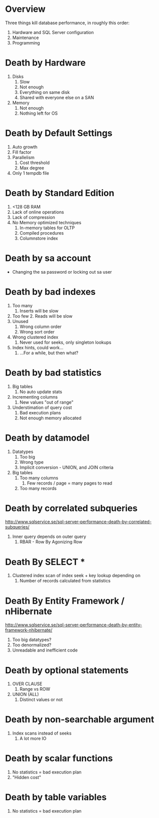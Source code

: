 # Overview
Three things kill database performance, in roughly this order:
1. Hardware and SQL Server configuration
2. Maintenance
3. Programming

# Death by Hardware
1. Disks
    1. Slow
    2. Not enough
    3. Everything on same disk
    4. Shared with everyone else on a SAN
2. Memory
    1. Not enough
    2. Nothing left for OS

# Death by Default Settings
1. Auto growth
2. Fill factor
3. Parallelism
    1. Cost threshold
    2. Max degree
4. Only 1 tempdb file

# Death by Standard Edition
1. <128 GB RAM
2. Lack of online operations
3. Lack of compression
4. No Memory optimized techniques
    1. In-memory tables for OLTP
    2. Compiled procedures
    3. Columnstore index

# Death by sa account
* Changing the sa password or locking out sa user

# Death by bad indexes
1. Too many
    1. Inserts will be slow
2. Too few
    2. Reads will be slow
3. Unused
    1. Wrong column order
    2. Wrong sort order
4. Wrong clustered index
    1. Never used for seeks, only singleton lookups
5. Index hints, could work...
    1. ...For a while, but then what?

# Death by bad statistics
1. Big tables
    1. No auto update stats
2. Incrementing columns
    1. New values "out of range"
3. Understimation of query cost
    1. Bad execution plans
    2. Not enough memory allocated

# Death by datamodel
1. Datatypes
    1. Too big
    2. Wrong type
    3. Implicit conversion - UNION, and JOIN criteria
2. Big tables
    1. Too many columns
        1. Few records / page = many pages to read
    2. Too many records

# Death by correlated subqueries
http://www.sqlservice.se/sql-server-performance-death-by-correlated-subqueries/
1. Inner query depends on outer query
    1. RBAR - Row By Agonizing Row

# Death By SELECT *
1. Clustered index scan of index seek + key lookup depending on
    1. Number of records calculated from statistics

# Death By Entity Framework / nHibernate
http://www.sqlservice.se/sql-server-performance-death-by-entity-framework-nhibernate/
1. Too big datatypes?
2. Too denormalized?
3. Unreadable and inefficient code 

# Death by optional statements
1. OVER CLAUSE
    1. Range vs ROW
2. UNION (ALL)
    1. Distinct values or not

# Death by non-searchable argument
1. Index scans instead of seeks
    1. A lot more IO

# Death by scalar functions
1. No statistics = bad execution plan
2. "Hidden cost"

# Death by table variables
1. No statistics = bad execution plan
